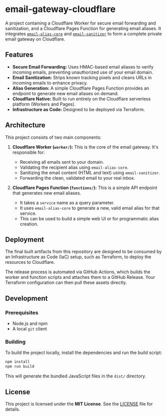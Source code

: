 # email-gateway-cloudflare

A project containing a Cloudflare Worker for secure email forwarding and sanitization, and a Cloudflare Pages Function for generating email aliases. It integrates [`email-alias-core`](https://github.com/CutTheCrapTech/email-alias-core) and [`email-sanitizer`](https://github.com/CutTheCrapTech/email-sanitizer) to form a complete private email gateway on Cloudflare.

## Features

- **Secure Email Forwarding:** Uses HMAC-based email aliases to verify incoming emails, preventing unauthorized use of your email domain.
- **Email Sanitization:** Strips known tracking pixels and cleans URLs in incoming emails to enhance privacy.
- **Alias Generation:** A simple Cloudflare Pages Function provides an endpoint to generate new email aliases on demand.
- **Cloudflare Native:** Built to run entirely on the Cloudflare serverless platform (Workers and Pages).
- **Infrastructure as Code:** Designed to be deployed via Terraform.

## Architecture

This project consists of two main components:

1.  **Cloudflare Worker (`worker/`):** This is the core of the email gateway. It's responsible for:
    - Receiving all emails sent to your domain.
    - Validating the recipient alias using `email-alias-core`.
    - Sanitizing the email content (HTML and text) using `email-sanitizer`.
    - Forwarding the clean, validated email to your real inbox.

2.  **Cloudflare Pages Function (`functions/`):** This is a simple API endpoint that generates new email aliases.
    - It takes a `service` name as a query parameter.
    - It uses `email-alias-core` to generate a new, valid email alias for that service.
    - This can be used to build a simple web UI or for programmatic alias creation.

## Deployment

The final built artifacts from this repository are designed to be consumed by an Infrastructure as Code (IaC) setup, such as Terraform, to deploy the resources to Cloudflare.

The release process is automated via GitHub Actions, which builds the worker and function scripts and attaches them to a GitHub Release. Your Terraform configuration can then pull these assets directly.

## Development

### Prerequisites

- Node.js and npm
- A local `git` client

### Building

To build the project locally, install the dependencies and run the build script:

```bash
npm install
npm run build
```

This will generate the bundled JavaScript files in the `dist/` directory.

## License

This project is licensed under the **MIT License**. See the [LICENSE](LICENSE) file for details.
